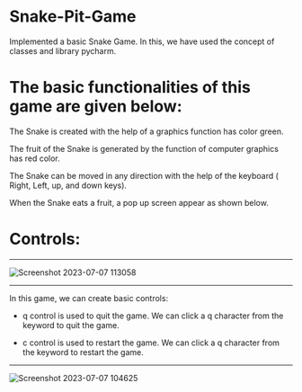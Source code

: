 # Snake-Pit-Game

Implemented a basic Snake Game. In this, we have used the concept of classes and library pycharm.

# The basic functionalities of this game are given below:


 The Snake is created with the help of a graphics function has color green.
 
 The fruit of the Snake is generated by the  function of computer graphics has red color.
 
 The Snake can be moved in any direction with the help of the keyboard ( Right, Left, up, and down keys).
 
 When the Snake eats a fruit, a pop up screen appear as shown below.

 # Controls:
 
<hr>

 ![Screenshot 2023-07-07 113058](https://github.com/Beyound3d/Snake-2D-Game/assets/129869652/9fc50f49-a344-4507-9158-625b02bf0675)

 <hr>
 
 In this game, we can create basic controls:
 
*  q control is used to quit the game. We can click a q character from the keyword to quit the game.
 
*  c control is used to restart the game. We can click a q character from the keyword to restart the game.

 
 <hr>
 
![Screenshot 2023-07-07 104625](https://github.com/Beyound3d/Snake-2D-Game/assets/129869652/eb81d64a-eb11-4d0e-9ecf-8ecbf3ceb434)
